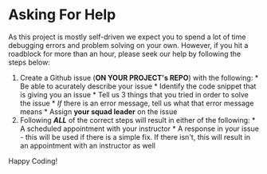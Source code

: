 # Asking For Help
As this project is mostly self-driven we expect you to spend a lot of time debugging errors and problem solving on your own. However, if you hit a roadblock for more than an hour, please seek our help by following the steps below:
  1. Create a Github issue (**ON YOUR PROJECT's REPO**) with the following:
    * Be able to acurately describe your issue
    * Identify the code snippet that is giving you an issue
    * Tell us 3 things that you tried in order to solve the issue
    * _If_ there is an error message, tell us what that error message means
    * Assign **your squad leader** on the issue
  1. Following _**ALL**_ of the correct steps will result in either of the following:
    * A scheduled appointment with your instructor
    * A response in your issue - this will be used if there is a simple fix. If there isn't, this will result in an appointment with an instructor as well
    
Happy Coding!
